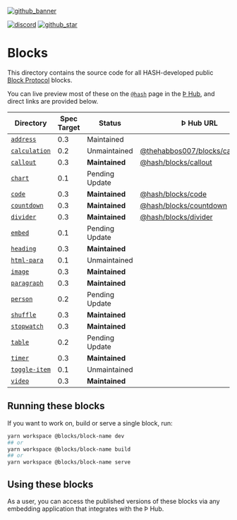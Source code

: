 [github_banner]: https://hash.dev/?utm_medium=organic&utm_source=github_readme_hash-repo_blocks
[github_star]: https://github.com/hashintel/hash/tree/main/blocks#
[discord]: https://hash.ai/discord?utm_medium=organic&utm_source=github_readme_hash-repo_blocks
[`address`]: address
[`calculation`]: calculation
[`callout`]: callout
[`chart`]: chart
[`code`]: code
[`countdown`]: countdown
[`divider`]: divider
[`embed`]: embed
[`heading`]: heading
[`html-para`]: html-para
[`image`]: image
[`paragraph`]: paragraph
[`person`]: person
[`shuffle`]: shuffle
[`stopwatch`]: stopwatch
[`table`]: table
[`timer`]: timer
[`toggle-item`]: toggle-item
[`video`]: video

[![github_banner](https://hash.ai/cdn-cgi/imagedelivery/EipKtqu98OotgfhvKf6Eew/5a38c5f3-6474-4b6c-71e6-ecf01914f000/github)][github_banner]

[![discord](https://img.shields.io/discord/840573247803097118)][discord] [![github_star](https://img.shields.io/github/stars/hashintel/hash?label=Star%20on%20GitHub&style=social)][github_star]

# Blocks

This directory contains the source code for all HASH-developed public [Block Protocol](https://blockprotocol.org/) blocks.

You can live preview most of these on the [`@hash`](https://blockprotocol.org/@hash/blocks) page in the [Þ Hub](https://blockprotocol.org/hub), and direct links are provided below.

| Directory              | Spec Target | Status         | Þ Hub URL                                                                                | Description |
| ---------------------- | ----------- | -------------- | ---------------------------------------------------------------------------------------------- | ----------- |
| [`address`]            | 0.3         | Maintained     |                                                                                                |             |
| [`calculation`]        | 0.2         | Unmaintained   | [@thehabbos007/blocks/calculation](https://blockprotocol.org/@thehabbos007/blocks/calculation) |             |
| [`callout`]            | 0.3         | **Maintained** | [@hash/blocks/callout](https://blockprotocol.org/@hash/blocks/callout)                         |             |
| [`chart`]              | 0.1         | Pending Update |                                                                                                |             |
| [`code`]               | 0.3         | **Maintained** | [@hash/blocks/code](https://blockprotocol.org/@hash/blocks/code)                               |             |
| [`countdown`]          | 0.3         | **Maintained** | [@hash/blocks/countdown](https://blockprotocol.org/@hash/blocks/countdown)                     |             |
| [`divider`]            | 0.3         | **Maintained** | [@hash/blocks/divider](https://blockprotocol.org/@hash/blocks/divider)                         |             |
| [`embed`]              | 0.1         | Pending Update |                                                                                                |             |
| [`heading`]            | 0.3         | **Maintained** |                                                                                                |             |
| [`html-para`]          | 0.1         | Unmaintained   |                                                                                                |             |
| [`image`]              | 0.3         | **Maintained** |                                                                                                |             |
| [`paragraph`]          | 0.3         | **Maintained** |                                                                                                |             |
| [`person`]             | 0.2         | Pending Update |                                                                                                |             |
| [`shuffle`]            | 0.3         | **Maintained** |                                                                                                |             |
| [`stopwatch`]          | 0.3         | **Maintained** |                                                                                                |             |
| [`table`]              | 0.2         | Pending Update |                                                                                                |             |
| [`timer`]              | 0.3         | **Maintained** |                                                                                                |             |
| [`toggle-item`]        | 0.1         | Unmaintained   |                                                                                                |             |
| [`video`]              | 0.3         | **Maintained** |                                                                                                |             |

## Running these blocks

If you want to work on, build or serve a single block, run:

```sh
yarn workspace @blocks/block-name dev
## or
yarn workspace @blocks/block-name build
## or
yarn workspace @blocks/block-name serve
```

## Using these blocks

As a user, you can access the published versions of these blocks via any embedding application that integrates with the Þ Hub.
